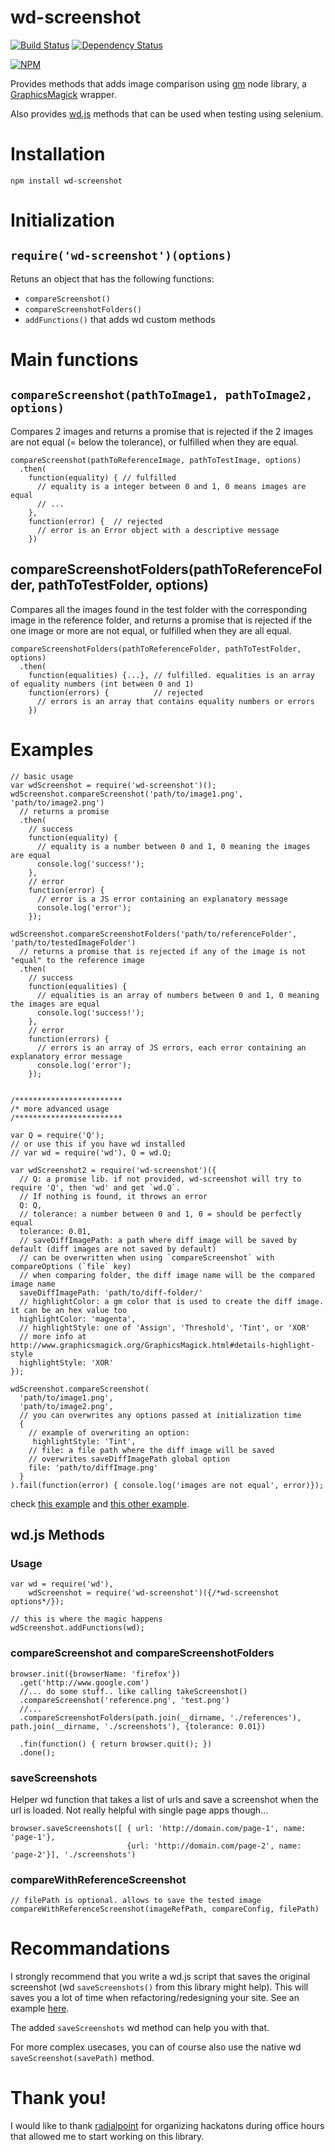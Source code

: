 # wd-screenshot
[![Build Status](https://travis-ci.org/saadtazi/wd-screenshot.png)](https://travis-ci.org/saadtazi/wd-screenshot)
[![Dependency Status](https://david-dm.org/saadtazi/wd-screenshot.png)](https://david-dm.org/saadtazi/wd-screenshot)

[![NPM](https://nodei.co/npm/wd-screenshot.png)](https://nodei.co/npm/wd-screenshot/)


Provides methods that adds image comparison using [gm](http://aheckmann.github.io/gm/) node library, a [GraphicsMagick](http://www.graphicsmagick.org/) wrapper.

Also provides [wd.js](https://github.com/admc/wd) methods that can be used when testing using selenium.

# Installation

```
npm install wd-screenshot
```

# Initialization

## `require('wd-screenshot')(options)`

Retuns an object that has the following functions:

* `compareScreenshot()`
* `compareScreenshotFolders()`
* `addFunctions()` that adds wd custom methods


# Main functions

## `compareScreenshot(pathToImage1, pathToImage2, options)`

Compares 2 images and returns a promise that is rejected if the 2 images are not equal (= below the tolerance),
or fulfilled when they are equal.

```
compareScreenshot(pathToReferenceImage, pathToTestImage, options)
  .then(
    function(equality) { // fulfilled
      // equality is a integer between 0 and 1, 0 means images are equal
      // ...
    },
    function(error) {  // rejected
      // error is an Error object with a descriptive message
    })
```

## compareScreenshotFolders(pathToReferenceFolder, pathToTestFolder, options)

Compares all the images found in the test folder with the corresponding image in the reference folder, and returns a promise that is rejected if the one image or more are not equal,
or fulfilled when they are all equal.

```
compareScreenshotFolders(pathToReferenceFolder, pathToTestFolder, options)
  .then(
    function(equalities) {...}, // fulfilled. equalities is an array of equality numbers (int between 0 and 1)
    function(errors) {          // rejected
      // errors is an array that contains equality numbers or errors
    })
```


# Examples

```
// basic usage
var wdScreenshot = require('wd-screenshot')();
wdScreenshot.compareScreenshot('path/to/image1.png', 'path/to/image2.png')
  // returns a promise
  .then(
    // success
    function(equality) {
      // equality is a number between 0 and 1, 0 meaning the images are equal
      console.log('success!');
    },
    // error
    function(error) {
      // error is a JS error containing an explanatory message
      console.log('error');
    });

wdScreenshot.compareScreenshotFolders('path/to/referenceFolder', 'path/to/testedImageFolder')
  // returns a promise that is rejected if any of the image is not "equal" to the reference image
  .then(
    // success
    function(equalities) {
      // equalities is an array of numbers between 0 and 1, 0 meaning the images are equal
      console.log('success!');
    },
    // error
    function(errors) {
      // errors is an array of JS errors, each error containing an explanatory error message
      console.log('error');
    });


/************************
/* more advanced usage
/************************

var Q = require('Q');
// or use this if you have wd installed
// var wd = require('wd'), Q = wd.Q;

var wdScreenshot2 = require('wd-screenshot')({
  // Q: a promise lib. if not provided, wd-screenshot will try to require 'Q', then 'wd' and get `wd.Q`.
  // If nothing is found, it throws an error
  Q: Q,
  // tolerance: a number between 0 and 1, 0 = should be perfectly equal
  tolerance: 0.01,
  // saveDiffImagePath: a path where diff image will be saved by default (diff images are not saved by default)
  // can be overwritten when using `compareScreenshot` with compareOptions (`file` key)
  // when comparing folder, the diff image name will be the compared image name
  saveDiffImagePath: 'path/to/diff-folder/'
  // highlightColor: a gm color that is used to create the diff image. it can be an hex value too
  highlightColor: 'magenta',
  // highlightStyle: one of 'Assign', 'Threshold', 'Tint', or 'XOR'
  // more info at http://www.graphicsmagick.org/GraphicsMagick.html#details-highlight-style
  highlightStyle: 'XOR'
});

wdScreenshot.compareScreenshot(
  'path/to/image1.png',
  'path/to/image2.png',
  // you can overwrites any options passed at initialization time
  {
    // example of overwriting an option:
     highlightStyle: 'Tint',
    // file: a file path where the diff image will be saved
    // overwrites saveDiffImagePath global option
    file: 'path/to/diffImage.png'
  }
).fail(function(error) { console.log('images are not equal', error)});

```

check [this example](./examples/utils/compare-screenshot/compare-screenshot.js) and [this other example](./examples/utils/compare-folders/compare-screenshot-folders.js).


## wd.js Methods

### Usage

```
var wd = require('wd'),
    wdScreenshot = require('wd-screenshot')({/*wd-screenshot options*/});

// this is where the magic happens
wdScreenshot.addFunctions(wd);
```

### compareScreenshot and compareScreenshotFolders


```
browser.init({browserName: 'firefox'})
  .get('http://www.google.com')
  //... do some stuff.. like calling takeScreenshot()
  .compareScreenshot('reference.png', 'test.png')
  //...
  .compareScreenshotFolders(path.join(__dirname, './references'), path.join(__dirname, './screenshots'), {tolerance: 0.01})

  .fin(function() { return browser.quit(); })
  .done();

```

### saveScreenshots

Helper wd function that takes a list of urls and save a screenshot when the url is loaded. Not really helpful with single page apps though...

```
browser.saveScreenshots([ { url: 'http://domain.com/page-1', name: 'page-1'},
                          {url: 'http://domain.com/page-2', name: 'page-2'}], './screenshots')
```

### compareWithReferenceScreenshot

```
// filePath is optional. allows to save the tested image
compareWithReferenceScreenshot(imageRefPath, compareConfig, filePath)
```


# Recommandations

I strongly recommend that you write a wd.js script that saves the original screenshot (wd `saveScreenshots()` from this library might help). This will saves you a lot of time when refactoring/redesigning your site. See an example [here](./examples/project1/utils/auto-save.js).

The added `saveScreenshots` wd method can help you with that.

For more complex usecases, you can of course also use the native wd `saveScreenshot(savePath)` method.


# Thank you!

I would like to thank [radialpoint](http://radialpoint.com) for organizing hackatons during office hours that allowed me to start working on this library.

